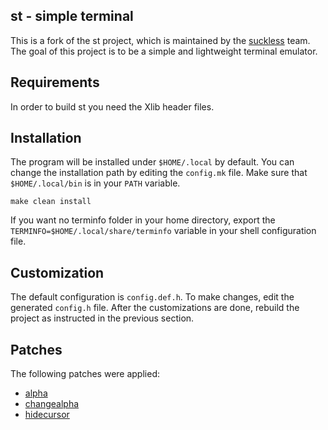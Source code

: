 st - simple terminal
---
This is a fork of the st project, which is maintained by the
[suckless](https://st.suckless.org) team.
The goal of this project is to be a simple and lightweight terminal
emulator.

Requirements
---
In order to build st you need the Xlib header files.

Installation
---
The program will be installed under `$HOME/.local` by default. You can
change the installation path by editing the `config.mk` file. Make sure
that `$HOME/.local/bin` is in your `PATH` variable.

```
make clean install
```

If you want no terminfo folder in your home directory, export the
`TERMINFO=$HOME/.local/share/terminfo` variable in your shell
configuration file.

Customization
---
The default configuration is `config.def.h`. To make changes, edit the
generated `config.h` file. After the customizations are done, rebuild the
project as instructed in the previous section.

Patches
---
The following patches were applied:
* [alpha](https://st.suckless.org/patches/alpha/st-alpha-osc11-20220222-0.8.5.diff)
* [changealpha](https://st.suckless.org/patches/changealpha/st-changealpha-20230519-b44f2ad.diff)
* [hidecursor](https://st.suckless.org/patches/hidecursor/st-hidecursor-0.8.3.diff)
